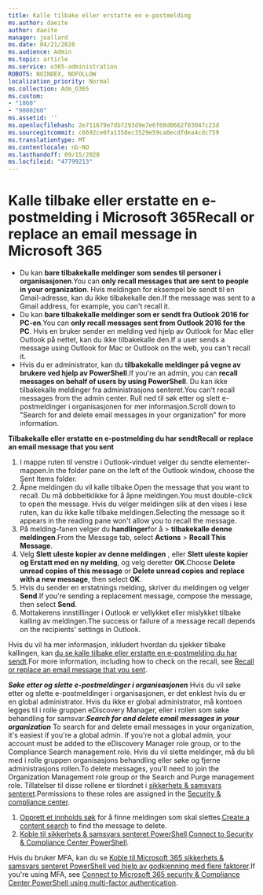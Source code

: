 ```yaml
---
title: Kalle tilbake eller erstatte en e-postmelding
ms.author: daeite
author: daeite
manager: joallard
ms.date: 04/21/2020
ms.audience: Admin
ms.topic: article
ms.service: o365-administration
ROBOTS: NOINDEX, NOFOLLOW
localization_priority: Normal
ms.collection: Adm_O365
ms.custom:
- "1860"
- "9000260"
ms.assetid: ''
ms.openlocfilehash: 2e711679e7db7293d9e7e6f68d0662f03047c23d
ms.sourcegitcommit: c6692ce0fa1358ec3529e59ca0ecdfdea4cdc759
ms.translationtype: MT
ms.contentlocale: nb-NO
ms.lasthandoff: 09/15/2020
ms.locfileid: "47799213"
---
```

# <a name="recall-or-replace-an-email-message-in-microsoft-365"></a><span data-ttu-id="e7756-102">Kalle tilbake eller erstatte en e-postmelding i Microsoft 365</span><span class="sxs-lookup"><span data-stu-id="e7756-102">Recall or replace an email message in Microsoft 365</span></span>

- <span data-ttu-id="e7756-103">Du kan **bare tilbakekalle meldinger som sendes til personer i organisasjonen**.</span><span class="sxs-lookup"><span data-stu-id="e7756-103">You can **only recall messages that are sent to people in your organization**.</span></span> <span data-ttu-id="e7756-104">Hvis meldingen for eksempel ble sendt til en Gmail-adresse, kan du ikke tilbakekalle den.</span><span class="sxs-lookup"><span data-stu-id="e7756-104">If the message was sent to a Gmail address, for example, you can't recall it.</span></span>
- <span data-ttu-id="e7756-105">Du kan **bare tilbakekalle meldinger som er sendt fra Outlook 2016 for PC-en**.</span><span class="sxs-lookup"><span data-stu-id="e7756-105">You can **only recall messages sent from Outlook 2016 for the PC**.</span></span> <span data-ttu-id="e7756-106">Hvis en bruker sender en melding ved hjelp av Outlook for Mac eller Outlook på nettet, kan du ikke tilbakekalle den.</span><span class="sxs-lookup"><span data-stu-id="e7756-106">If a user sends a message using Outlook for Mac or Outlook on the web, you can't recall it.</span></span>
- <span data-ttu-id="e7756-107">Hvis du er administrator, kan du **tilbakekalle meldinger på vegne av brukere ved hjelp av PowerShell**.</span><span class="sxs-lookup"><span data-stu-id="e7756-107">If you're an admin, you can **recall messages on behalf of users by using PowerShell**.</span></span> <span data-ttu-id="e7756-108">Du kan ikke tilbakekalle meldinger fra administrasjons senteret.</span><span class="sxs-lookup"><span data-stu-id="e7756-108">You can't recall messages from the admin center.</span></span> <span data-ttu-id="e7756-109">Rull ned til søk etter og slett e-postmeldinger i organisasjonen for mer informasjon.</span><span class="sxs-lookup"><span data-stu-id="e7756-109">Scroll down to "Search for and delete email messages in your organization" for more information.</span></span>

<span data-ttu-id="e7756-110">**Tilbakekalle eller erstatte en e-postmelding du har sendt**</span><span class="sxs-lookup"><span data-stu-id="e7756-110">**Recall or replace an email message that you sent**</span></span>

1. <span data-ttu-id="e7756-111">I mappe ruten til venstre i Outlook-vinduet velger du sendte elementer-mappen.</span><span class="sxs-lookup"><span data-stu-id="e7756-111">In the folder pane on the left of the Outlook window, choose the Sent Items folder.</span></span>
2. <span data-ttu-id="e7756-112">Åpne meldingen du vil kalle tilbake.</span><span class="sxs-lookup"><span data-stu-id="e7756-112">Open the message that you want to recall.</span></span> <span data-ttu-id="e7756-113">Du må dobbeltklikke for å åpne meldingen.</span><span class="sxs-lookup"><span data-stu-id="e7756-113">You must double-click to open the message.</span></span> <span data-ttu-id="e7756-114">Hvis du velger meldingen slik at den vises i lese ruten, kan du ikke kalle tilbake meldingen.</span><span class="sxs-lookup"><span data-stu-id="e7756-114">Selecting the message so it appears in the reading pane won't allow you to recall the message.</span></span>
3. <span data-ttu-id="e7756-115">På melding-fanen velger du **handlinger**for å  >  **tilbakekalle denne meldingen**.</span><span class="sxs-lookup"><span data-stu-id="e7756-115">From the Message tab, select **Actions** > **Recall This Message**.</span></span>
4. <span data-ttu-id="e7756-116">Velg **Slett uleste kopier av denne meldingen** , eller **Slett uleste kopier og Erstatt med en ny melding**, og velg deretter **OK**.</span><span class="sxs-lookup"><span data-stu-id="e7756-116">Choose **Delete unread copies of this message** or **Delete unread copies and replace with a new message**, then select **OK**.</span></span>
5. <span data-ttu-id="e7756-117">Hvis du sender en erstatnings melding, skriver du meldingen og velger **Send**.</span><span class="sxs-lookup"><span data-stu-id="e7756-117">If you're sending a replacement message, compose the message, then select **Send**.</span></span>
6. <span data-ttu-id="e7756-118">Mottakerens innstillinger i Outlook er vellykket eller mislykket tilbake kalling av meldingen.</span><span class="sxs-lookup"><span data-stu-id="e7756-118">The success or failure of a message recall depends on the recipients' settings in Outlook.</span></span>

<span data-ttu-id="e7756-119">Hvis du vil ha mer informasjon, inkludert hvordan du sjekker tilbake kallingen, kan [du se kalle tilbake eller erstatte en e-postmelding du har sendt](https://support.office.com/article/35027f88-d655-4554-b4f8-6c0729a723a0).</span><span class="sxs-lookup"><span data-stu-id="e7756-119">For more information, including how to check on the recall, see [Recall or replace an email message that you sent](https://support.office.com/article/35027f88-d655-4554-b4f8-6c0729a723a0).</span></span>

<span data-ttu-id="e7756-120">***Søke etter og slette e-postmeldinger i organisasjonen*** Hvis du vil søke etter og slette e-postmeldinger i organisasjonen, er det enklest hvis du er en global administrator. Hvis du ikke er global administrator, må kontoen legges til i rolle gruppen eDiscovery Manager, eller i rollen som søke behandling for samsvar.</span><span class="sxs-lookup"><span data-stu-id="e7756-120">***Search for and delete email messages in your organization*** To search for and delete email messages in your organization, it's easiest if you're a global admin. If you're not a global admin, your account must be added to the eDiscovery Manager role group, or to the Compliance Search management role.</span></span> <span data-ttu-id="e7756-121">Hvis du vil slette meldinger, må du bli med i rolle gruppen organisasjons behandling eller søke og fjerne administrasjons rollen.</span><span class="sxs-lookup"><span data-stu-id="e7756-121">To delete messages, you'll need to join the Organization Management role group or the Search and Purge management role.</span></span> <span data-ttu-id="e7756-122">Tillatelser til disse rollene er tilordnet i [sikkerhets & samsvars senteret](https://protection.office.com/).</span><span class="sxs-lookup"><span data-stu-id="e7756-122">Permissions to these roles are assigned in the [Security & compliance center](https://protection.office.com/).</span></span>

1. <span data-ttu-id="e7756-123">[Opprett et innholds søk](https://docs.microsoft.com/microsoft-365/compliance/content-search) for å finne meldingen som skal slettes.</span><span class="sxs-lookup"><span data-stu-id="e7756-123">[Create a content search](https://docs.microsoft.com/microsoft-365/compliance/content-search) to find the message to delete.</span></span>
2. <span data-ttu-id="e7756-124">[Koble til sikkerhets & samsvars senteret PowerShell](https://docs.microsoft.com/powershell/exchange/office-365-scc/connect-to-scc-powershell/connect-to-scc-powershell?view=exchange-ps).</span><span class="sxs-lookup"><span data-stu-id="e7756-124">[Connect to Security & Compliance Center PowerShell](https://docs.microsoft.com/powershell/exchange/office-365-scc/connect-to-scc-powershell/connect-to-scc-powershell?view=exchange-ps).</span></span> 

<span data-ttu-id="e7756-125">Hvis du bruker MFA, kan du se [Koble til Microsoft 365 sikkerhets & samsvars senteret PowerShell ved hjelp av godkjenning med flere faktorer](https://docs.microsoft.com/powershell/exchange/office-365-scc/connect-to-scc-powershell/mfa-connect-to-scc-powershell?view=exchange-ps).</span><span class="sxs-lookup"><span data-stu-id="e7756-125">If you're using MFA, see [Connect to Microsoft 365 security & Compliance Center PowerShell using multi-factor authentication](https://docs.microsoft.com/powershell/exchange/office-365-scc/connect-to-scc-powershell/mfa-connect-to-scc-powershell?view=exchange-ps).</span></span> 
